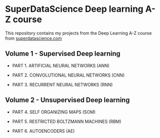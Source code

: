 # SuperDataScience Deep learning A-Z course
 This repository contains my projects from the Deep Learning A-Z course from [superdatascience.com](https://www.superdatascience.com/deep-learning)
 
 

## Volume 1 - Supervised Deep learning

 
* PART 1. ARTIFICIAL NEURAL NETWORKS (ANN)

* PART 2. CONVOLUTIONAL NEURAL NETWORKS (CNN)
    
* PART 3. RECURRENT NEURAL NETWORKS (RNN)


## Volume 2 - Unsupervised Deep learning


* PART 4. SELF ORGANIZING MAPS (SOM)

* PART 5. RESTRICTED BOLTZMANN MACHINES (RBM)

* PART 6. AUTOENCODERS (AE)
